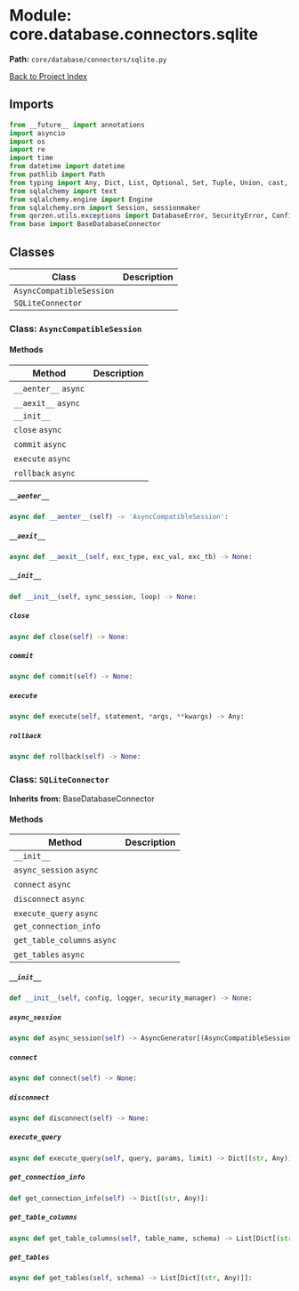 # Module: core.database.connectors.sqlite

**Path:** `core/database/connectors/sqlite.py`

[Back to Project Index](../../../../index.md)

## Imports
```python
from __future__ import annotations
import asyncio
import os
import re
import time
from datetime import datetime
from pathlib import Path
from typing import Any, Dict, List, Optional, Set, Tuple, Union, cast, AsyncGenerator
from sqlalchemy import text
from sqlalchemy.engine import Engine
from sqlalchemy.orm import Session, sessionmaker
from qorzen.utils.exceptions import DatabaseError, SecurityError, ConfigurationError
from base import BaseDatabaseConnector
```

## Classes

| Class | Description |
| --- | --- |
| `AsyncCompatibleSession` |  |
| `SQLiteConnector` |  |

### Class: `AsyncCompatibleSession`

#### Methods

| Method | Description |
| --- | --- |
| `__aenter__` `async` |  |
| `__aexit__` `async` |  |
| `__init__` |  |
| `close` `async` |  |
| `commit` `async` |  |
| `execute` `async` |  |
| `rollback` `async` |  |

##### `__aenter__`
```python
async def __aenter__(self) -> 'AsyncCompatibleSession':
```

##### `__aexit__`
```python
async def __aexit__(self, exc_type, exc_val, exc_tb) -> None:
```

##### `__init__`
```python
def __init__(self, sync_session, loop) -> None:
```

##### `close`
```python
async def close(self) -> None:
```

##### `commit`
```python
async def commit(self) -> None:
```

##### `execute`
```python
async def execute(self, statement, *args, **kwargs) -> Any:
```

##### `rollback`
```python
async def rollback(self) -> None:
```

### Class: `SQLiteConnector`
**Inherits from:** BaseDatabaseConnector

#### Methods

| Method | Description |
| --- | --- |
| `__init__` |  |
| `async_session` `async` |  |
| `connect` `async` |  |
| `disconnect` `async` |  |
| `execute_query` `async` |  |
| `get_connection_info` |  |
| `get_table_columns` `async` |  |
| `get_tables` `async` |  |

##### `__init__`
```python
def __init__(self, config, logger, security_manager) -> None:
```

##### `async_session`
```python
async def async_session(self) -> AsyncGenerator[(AsyncCompatibleSession, None)]:
```

##### `connect`
```python
async def connect(self) -> None:
```

##### `disconnect`
```python
async def disconnect(self) -> None:
```

##### `execute_query`
```python
async def execute_query(self, query, params, limit) -> Dict[(str, Any)]:
```

##### `get_connection_info`
```python
def get_connection_info(self) -> Dict[(str, Any)]:
```

##### `get_table_columns`
```python
async def get_table_columns(self, table_name, schema) -> List[Dict[(str, Any)]]:
```

##### `get_tables`
```python
async def get_tables(self, schema) -> List[Dict[(str, Any)]]:
```
